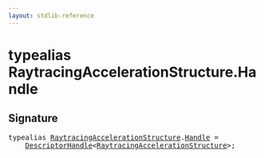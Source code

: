 ```yaml
---
layout: stdlib-reference
---
```


# typealias RaytracingAccelerationStructure\.Handle

## Signature

<pre>
<span class='code_keyword'>typealias</span> <a href="index.html" class="code_type">RaytracingAccelerationStructure</a>.<a href="handle-0.html" class="code_type">Handle</a> = 
    <a href="index.html" class="code_type">DescriptorHandle</a>&lt;<a href="index.html" class="code_type">RaytracingAccelerationStructure</a>&gt;;
</pre>

